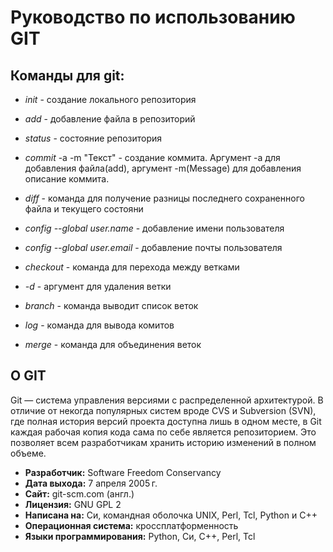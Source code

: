 # Руководство по использованию GIT

## Команды для git:
* *init* - создание локального репозитория
* *add* - добавление файла в репозиторий
* *status* - состояние репозитория
* *commit* -a -m "Текст" - создание коммита. Аргумент -а для добавления файла(add), аргумент -m(Message) для добавления описание коммита.
* *diff* - команда для получение разницы последнего сохраненного файла и текущего состояни

* *config --global user.name* - добавление имени пользователя

* *config --global user.email* - добавление почты пользователя
* *checkout* - команда для перехода между ветками
* *-d* - аргумент для удаления ветки
* *branch* - команда выводит список веток
* *log* - команда для вывода комитов
* *merge* - команда для объединения веток

## О GIT
Git — система управления версиями с распределенной архитектурой. В отличие от некогда популярных систем вроде CVS и Subversion (SVN), где полная история версий проекта доступна лишь в одном месте, в Git каждая рабочая копия кода сама по себе является репозиторием. Это позволяет всем разработчикам хранить историю изменений в полном объеме.

* **Разработчик:** Software Freedom Conservancy
* **Дата выхода:** 7 апреля 2005 г.
* **Сайт:** git-scm.com​ (англ.)
* **Лицензия:** GNU GPL 2
* **Написана на:** Си, командная оболочка UNIX, Perl, Tcl, Python и C++
* **Операционная система:** кроссплатформенность
* **Языки программирования:** Python, Си, C++, Perl, Tcl